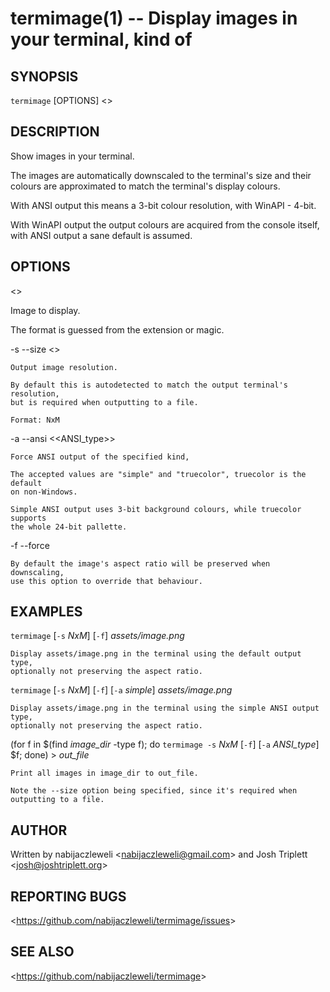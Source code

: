 termimage(1) -- Display images in your terminal, kind of
========================================================

## SYNOPSIS

`termimage` [OPTIONS] &lt;<IMAGE>&gt;

## DESCRIPTION

Show images in your terminal.

The images are automatically downscaled to the terminal's size and their
colours are approximated to match the terminal's display colours.

With ANSI output this means a 3-bit colour resolution, with WinAPI - 4-bit.

With WinAPI output the output colours are acquired from the console itself,
with ANSI output a sane default is assumed.

## OPTIONS

  &lt;<IMAGE>&gt;

  Image to display.

  The format is guessed from the extension or magic.

  -s --size &lt;<size>&gt;

    Output image resolution.

    By default this is autodetected to match the output terminal's resolution,
    but is required when outputting to a file.

    Format: NxM

  -a --ansi &lt;<ANSI_type>&gt;

    Force ANSI output of the specified kind,

    The accepted values are "simple" and "truecolor", truecolor is the default
    on non-Windows.

    Simple ANSI output uses 3-bit background colours, while truecolor supports
    the whole 24-bit pallette.

  -f --force

    By default the image's aspect ratio will be preserved when downscaling,
    use this option to override that behaviour.

## EXAMPLES

  `termimage` [`-s` *NxM*] [`-f`] *assets/image.png*

    Display assets/image.png in the terminal using the default output type,
    optionally not preserving the aspect ratio.

  `termimage` [`-s` *NxM*] [`-f`] [`-a` *simple*] *assets/image.png*

    Display assets/image.png in the terminal using the simple ANSI output type,
    optionally not preserving the aspect ratio.

  (for f in $(find *image_dir* -type f); do `termimage -s` *NxM* [`-f`] [`-a` *ANSI_type*] $f; done) > *out_file*

    Print all images in image_dir to out_file.

    Note the --size option being specified, since it's required when outputting to a file.

## AUTHOR

Written by nabijaczleweli &lt;<nabijaczleweli@gmail.com>&gt;
       and Josh Triplett &lt;<josh@joshtriplett.org>&gt;

## REPORTING BUGS

&lt;<https://github.com/nabijaczleweli/termimage/issues>&gt;

## SEE ALSO

&lt;<https://github.com/nabijaczleweli/termimage>&gt;
